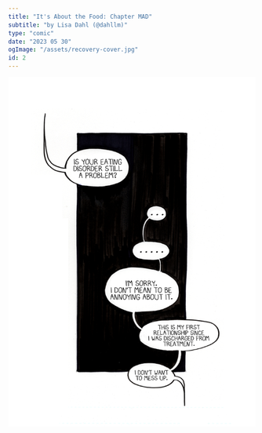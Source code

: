 ```yaml
---
title: "It's About the Food: Chapter MAD"
subtitle: "by Lisa Dahl (@dahllm)"
type: "comic"
date: "2023 05 30"
ogImage: "/assets/recovery-cover.jpg"
id: 2
---
```


![Panel2](../../../images/20240415-aboutthefood/about_the_food_013.jpg)